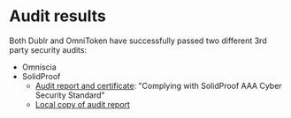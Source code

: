 # Audit results

Both Dublr and OmniToken have successfully passed two different 3rd party security audits:

* Omniscia
* SolidProof
  * [Audit report and certificate](https://github.com/solidproof/projects/tree/main/Dublr): "Complying with SolidProof AAA Cyber Security Standard"
  * [Local copy of audit report](./SmartContract_Audit_Solidproof_Dublr.pdf)

